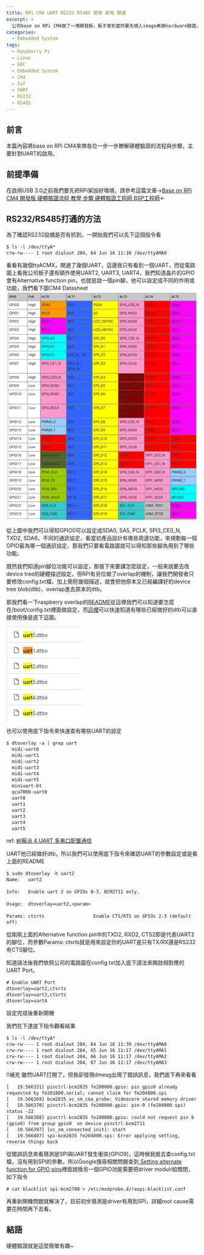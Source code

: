 ```yaml
---
title: RPi CM4 UART RS232 RS485 使用 啟用 開通
excerpt: >
  公司base on RPi CM4做了一塊開發板，板子拿到當然要先燒入image再做hardware驗證，這邊將介紹怎麼開啟UART。
categories:
  - Embedded System
tags:
  - Raspberry Pi
  - Linux
  - SBC
  - Embedded System
  - CM4
  - IoT
  - UART
  - RS232
  - RS485
---
```

## 前言
本篇內容將base on RPi CM4來帶各位一步一步瞭解硬體驗證的流程與步驟，主要針對UART的啟用。
## 前提準備
在啟用USB 3.0之前我們要先把RPi架設好環境，請參考這篇文章->[Base on RPi CM4 開發板 硬體驗證流程 教學 步驟 硬體驗證工程師 BSP工程師](https://casparting.github.io/embedded%20system/Base-on-RPi-CM4-%E9%96%8B%E7%99%BC%E6%9D%BF-%E7%A1%AC%E9%AB%94%E9%A9%97%E8%AD%89%E6%B5%81%E7%A8%8B/)<-

## RS232/RS485打通的方法
為了確認RS232設備是否有抓到，一開始我們可以先下這個指令看
```
$ ls -l /dev/ttyA*
crw-rw---- 1 root dialout 204, 64 Jun 16 11:30 /dev/ttyAMA0
```
看看有幾個ttyACMX，開通了幾個UART，這邊我只有看到一個UART，而從電路圖上看我公司板子還有額外使用UART2, UART3, UART4，我們知道晶片的GPIO會有Alternative function pin，也就是說一個pin腳，他可以設定成不同的作用或功能，我們看下圖CM4 Datasheet
![CM4_Alternative_function_assignments](/assets/images/CM4_Alternative_function_assignments.png)

從上圖中我們可以得知GPIO0可以設定成SDA0, SA5, PCLK, SPI3_CE0_N, TXD2, SDA6，不同的通訊協定，看當初產品設計有哪些周邊功能，來規劃每一個GPIO最為哪一個通訊協定，那我們只要看電路圖就可以得知那些腳為用到了哪些功能。

既然我們知道pin腳位功能可以設定，那接下來要講怎麼設定，一般來說要去改device tree的硬體描述設定，但RPi有另位做了overlap的機制，讓我們開發者只要修改config.txt檔，加上簡短幾個描述，就會把他原本又已經編譯好的device tree blob(dtb)，overlap進去原本的dtb。

那我們看一下raspberry overlap的[README](https://github.com/raspberrypi/firmware/blob/master/boot/overlays/README)從這裡我們可以知道要怎麼在/boot/config.txt裡面做設定，而[這裡](https://github.com/raspberrypi/firmware/tree/master/boot/overlays)可以快速知道有哪些已經做好的dtb可以直接使用像是底下這圖。

![CM4_UART_DTB](/assets/images/CM4_UART_DTB.png)

也可以使用底下指令來快速查有哪些UART的設定
```
$ dtoverlay -a | grep uart
  midi-uart0
  midi-uart1
  midi-uart2
  midi-uart3
  midi-uart4
  midi-uart5
  miniuart-bt
  qca7000-uart0
  uart0
  uart1
  uart2
  uart3
  uart4
  uart5
```
ref: [树莓派 4 UART 多串口配置通信](https://zhuanlan.zhihu.com/p/429819646)

UART他已經做好dtb，所以我們可以使用底下指令來確認UART的參數設定或是看上面的README
```
$ sudo dtoverlay -h uart2
Name:   uart2

Info:   Enable uart 2 on GPIOs 0-3. BCM2711 only.

Usage:  dtoverlay=uart2,<param>

Params: ctsrts                  Enable CTS/RTS on GPIOs 2-3 (default off)
```
從剛剛上面的Alternative function pin中的TXD2, RXD2, CTS2即是代表UART2的腳位，而參數Params: ctsrts就是用來設定你的UART是只有TX/RX還是RS232有CTS腳位。

知道語法後我們依照公司的電路圖在config.txt加入底下語法來開啟相對應的UART Port。
```
# Enable UART Port
dtoverlay=uart2,ctsrts
dtoverlay=uart3,ctsrts
dtoverlay=uart4
```

設定完成後重新開機

我們在下達底下指令觀看結果
```
$ ls -l /dev/ttyA*
crw-rw---- 1 root dialout 204, 64 Jun 16 11:30 /dev/ttyAMA0
crw-rw---- 1 root dialout 204, 65 Jun 16 11:17 /dev/ttyAMA1
crw-rw---- 1 root dialout 204, 66 Jun 16 11:17 /dev/ttyAMA2
crw-rw---- 1 root dialout 204, 67 Jun 16 11:17 /dev/ttyAMA3
```
!!補充
雖然UART打開了，但我卻發現dmesg出現了錯誤訊息，我們底下再來看看
```
[   19.566331] pinctrl-bcm2835 fe200000.gpio: pin gpio9 already requested by fe201800.serial; cannot claim for fe204000.spi
[   19.566369] bcm2835_vc_sm_cma_probe: Videocore shared memory driver
[   19.566370] pinctrl-bcm2835 fe200000.gpio: pin-9 (fe204000.spi) status -22
[   19.566388] pinctrl-bcm2835 fe200000.gpio: could not request pin 9 (gpio9) from group gpio9  on device pinctrl-bcm2711
[   19.566397] [vc_sm_connected_init]: start
[   19.566407] spi-bcm2835 fe204000.spi: Error applying setting, reverse things back
```
從錯誤訊息來看猜測是SPI與UART發生衝突(GPIO9)，這時候我就去查config.txt檔，沒有用到SPI的參數，所以Google搜尋相關問題查到[
Setting alternate function for GPIO pins](https://forums.raspberrypi.com/viewtopic.php?t=32160)裡面說換另一個GPIO功能需要把driver modulr給關閉，如下指令
```
# cat blacklist spi-bcm2708 > /etc/modprobe.d/raspi-blacklist.conf
```
再重新開機問題就解決了，目前初步猜測是driver有用到SPI，詳細root cause需要花時間再下去看。

## 結語
硬體驗證就是這麼簡單有趣~